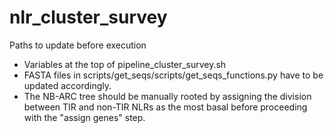 # nlr_cluster_survey

Paths to update before execution
- Variables at the top of pipeline_cluster_survey.sh
- FASTA files in scripts/get_seqs/scripts/get_seqs_functions.py have to be updated accordingly.
- The NB-ARC tree should be manually rooted by assigning the division between TIR and non-TIR NLRs as the most basal before proceeding with the "assign genes" step.
